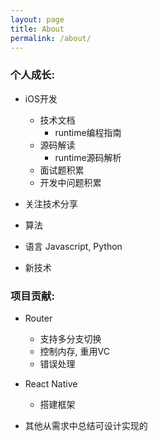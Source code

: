 ```yaml
---
layout: page
title: About
permalink: /about/
---
```


### 个人成长:

- iOS开发

	* 技术文档
		- runtime编程指南
	* 源码解读
		- runtime源码解析
	* 面试题积累
	* 开发中问题积累
	
- 关注技术分享
- 算法
- 语言 Javascript, Python
- 新技术

### 项目贡献:

- Router

	* 支持多分支切换
	* 控制内存, 重用VC
	* 错误处理
	
- React Native

	* 搭建框架
	
- 其他从需求中总结可设计实现的